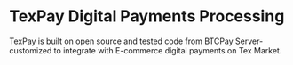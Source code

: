 # TexPay Digital Payments Processing
TexPay is built on open source and tested code from BTCPay Server-customized to integrate with E-commerce digital payments on Tex Market.
